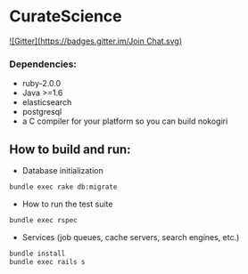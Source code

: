 # CurateScience
[![Gitter](https://badges.gitter.im/Join Chat.svg)](https://gitter.im/ScienceCommons/api?utm_source=badge&utm_medium=badge&utm_campaign=pr-badge&utm_content=badge)

### Dependencies:
* ruby-2.0.0
* Java >=1.6
* elasticsearch
* postgresql
* a C compiler for your platform so you can build nokogiri

## How to build and run:

* Database initialization

```bash
bundle exec rake db:migrate
```

* How to run the test suite

```bash
bundle exec rspec
```

* Services (job queues, cache servers, search engines, etc.)

```bash
bundle install
bundle exec rails s
```
